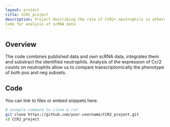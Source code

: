 ```yaml
---
layout: project
title: CCR2_project
description: Project describing the role of CCR2+ neutrophils in atherosclerotic plaque destabilization. 
Code for analysis of scRNA data
---
```


## Overview

The code combines published data and own scRNA data, integrates them and substract the identified neutrophils. 
Analysis of the expression of Ccr2 counts on neutrophils allow us to compare transcriptomically the phenotype of both pos and neg subsets.

## Code

You can link to files or embed snippets here.

```bash
# example command to clone & run
git clone https://github.com/your-username/CCR2_project.git
cd CCR2_project